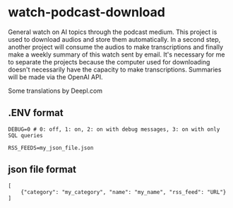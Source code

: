 # watch-podcast-download
General watch on AI topics through the podcast medium. This project is used to download audios and store them automatically. In a second step, another project will consume the audios to make transcriptions and finally make a weekly summary of this watch sent by email. It's necessary for me to separate the projects because the computer used for downloading doesn't necessarily have the capacity to make transcriptions. Summaries will be made via the OpenAI API.

Some translations by Deepl.com

## .ENV format

```
DEBUG=0 # 0: off, 1: on, 2: on with debug messages, 3: on with only SQL queries

RSS_FEEDS=my_json_file.json
```

## json file format

```
[
    {"category": "my_category", "name": "my_name", "rss_feed": "URL"}
]
```

